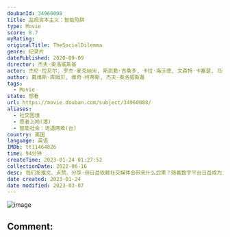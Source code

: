 ```yaml
---
doubanId: 34960008
title: 监视资本主义：智能陷阱
type: Movie
score: 8.7
myRating: 
originalTitle: TheSocialDilemma
genre: 纪录片
datePublished: 2020-09-09
director: 杰夫·奥洛威斯基
actor: 杰伦·拉尼尔, 罗杰·麦克纳米, 斯凯勒·吉桑多, 卡拉·海沃德, 文森特·卡塞瑟, 马蒂·林赛, undefined, undefined
author: 戴维斯·库姆贝, 维奇·柯蒂斯, 杰夫·奥洛威斯基
tags:
  - Movie
state: 想看
url: https://movie.douban.com/subject/34960008/
aliases:
  - 社交困境
  - 愿者上网(港)
  - 智能社会：进退两难(台)
country: 美国
language: 英语
IMDb: tt11464826
time: 94分钟
createTime: 2023-01-24 01:27:52
collectionDate: 2022-06-16
desc: 我们发推文、点赞、分享—但日益依赖社交媒体会带来什么后果？随着数字平台日益成为人们保持联系的重要方式，硅谷内部人士通过暴露屏幕另一侧的隐藏内容，揭示了社交媒体如何重新改写文明。
date created: 2023-01-24
date modified: 2023-03-07
---
```


![image](p2618618715.jpg)

Comment:
---
